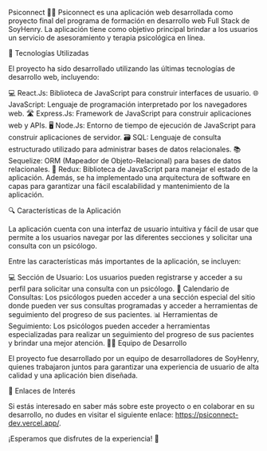 Psiconnect 🧠💬
Psiconnect es una aplicación web desarrollada como proyecto final del programa de formación en desarrollo web Full Stack de SoyHenry. La aplicación tiene como objetivo principal brindar a los usuarios un servicio de asesoramiento y terapia psicológica en línea.

🚀 Tecnologías Utilizadas

El proyecto ha sido desarrollado utilizando las últimas tecnologías de desarrollo web, incluyendo:

💻 React.Js: Biblioteca de JavaScript para construir interfaces de usuario.
🌐 JavaScript: Lenguaje de programación interpretado por los navegadores web.
🛣️ Express.Js: Framework de JavaScript para construir aplicaciones web y APIs.
🖥️ Node.Js: Entorno de tiempo de ejecución de JavaScript para construir aplicaciones de servidor.
🗃️ SQL: Lenguaje de consulta estructurado utilizado para administrar bases de datos relacionales.
📚 Sequelize: ORM (Mapeador de Objeto-Relacional) para bases de datos relacionales.
🦄 Redux: Biblioteca de JavaScript para manejar el estado de la aplicación.
Además, se ha implementado una arquitectura de software en capas para garantizar una fácil escalabilidad y mantenimiento de la aplicación.

🔍 Características de la Aplicación

La aplicación cuenta con una interfaz de usuario intuitiva y fácil de usar que permite a los usuarios navegar por las diferentes secciones y solicitar una consulta con un psicólogo.

Entre las características más importantes de la aplicación, se incluyen:

💻 Sección de Usuario: Los usuarios pueden registrarse y acceder a su perfil para solicitar una consulta con un psicólogo.
📅 Calendario de Consultas: Los psicólogos pueden acceder a una sección especial del sitio donde pueden ver sus consultas programadas y acceder a herramientas de seguimiento del progreso de sus pacientes.
📊 Herramientas de Seguimiento: Los psicólogos pueden acceder a herramientas especializadas para realizar un seguimiento del progreso de sus pacientes y brindar una mejor atención.
👩‍💼 Equipo de Desarrollo

El proyecto fue desarrollado por un equipo de desarrolladores de SoyHenry, quienes trabajaron juntos para garantizar una experiencia de usuario de alta calidad y una aplicación bien diseñada.

🔗 Enlaces de Interés

Si estás interesado en saber más sobre este proyecto o en colaborar en su desarrollo, no dudes en visitar el siguiente enlace: https://psiconnect-dev.vercel.app/.

¡Esperamos que disfrutes de la experiencia! 🎉
